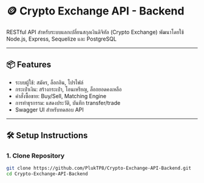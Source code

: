 # 🪙 Crypto Exchange API - Backend

RESTful API สำหรับระบบแลกเปลี่ยนสกุลเงินดิจิทัล (Crypto Exchange) พัฒนาโดยใช้ Node.js, Express, Sequelize และ PostgreSQL

---

## 📦 Features

- ระบบผู้ใช้: สมัคร, ล็อกอิน, โปรไฟล์
- กระเป๋าเงิน: สร้างกระเป๋า, โอนเหรียญ, ล็อกยอดคงเหลือ
- คำสั่งซื้อขาย: Buy/Sell, Matching Engine
- การทำธุรกรรม: แสดงประวัติ, บันทึก transfer/trade
- Swagger UI สำหรับทดสอบ API

---

## 🛠️ Setup Instructions

### 1. Clone Repository

```bash
git clone https://github.com/PlukTP8/Crypto-Exchange-API-Backend.git
cd Crypto-Exchange-API-Backend
